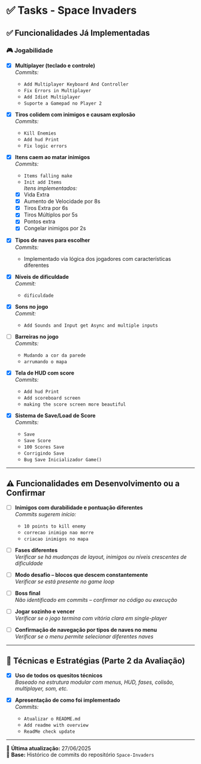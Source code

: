 # ✅ Tasks - Space Invaders

## ✅ Funcionalidades Já Implementadas

### 🎮 Jogabilidade

- [x] **Multiplayer (teclado e controle)**  
  *Commits:*  
  - `Add Multiplayer Keyboard And Controller`  
  - `Fix Errors in Multiplayer`  
  - `Add Idiot Multiplayer`  
  - `Suporte a Gamepad no Player 2`

- [x] **Tiros colidem com inimigos e causam explosão**  
  *Commits:*  
  - `Kill Enemies`  
  - `Add hud Print`  
  - `Fix logic errors`

- [x] **Itens caem ao matar inimigos**  
  *Commits:*  
  - `Items falling make`  
  - `Init add Items`  
  *Itens implementados:*  
  - [x] Vida Extra  
  - [x] Aumento de Velocidade por 8s  
  - [x] Tiros Extra por 6s  
  - [x] Tiros Múltiplos por 5s  
  - [x] Pontos extra  
  - [x] Congelar inimigos por 2s

- [x] **Tipos de naves para escolher**  
  *Commits:*  
  - Implementado via lógica dos jogadores com características diferentes

- [x] **Níveis de dificuldade**  
  *Commit:*  
  - `dificuldade`

- [x] **Sons no jogo**  
  *Commit:*  
  - `Add Sounds and Input get Async and multiple inputs`

- [ ] **Barreiras no jogo**  
  *Commits:*  
  - `Mudando a cor da parede`  
  - `arrumando o mapa`

- [x] **Tela de HUD com score**  
  *Commits:*  
  - `Add hud Print`  
  - `Add scoreboard screen`  
  - `making the score screen more beautiful`

- [x] **Sistema de Save/Load de Score**  
  *Commits:*  
  - `Save`  
  - `Save Score`  
  - `100 Scores Save`  
  - `Corrigindo Save`  
  - `Bug Save Inicializador Game()`

---

## ⚠️ Funcionalidades em Desenvolvimento ou a Confirmar

- [ ] **Inimigos com durabilidade e pontuação diferentes**  
  *Commits sugerem início:*  
  - `10 points to kill enemy`  
  - `correcao inimigo nao morre`  
  - `criacao inimigos no mapa`

- [ ] **Fases diferentes**  
  *Verificar se há mudanças de layout, inimigos ou níveis crescentes de dificuldade*

- [ ] **Modo desafio – blocos que descem constantemente**  
  *Verificar se está presente no game loop*

- [ ] **Boss final**  
  *Não identificado em commits – confirmar no código ou execução*

- [ ] **Jogar sozinho e vencer**  
  *Verificar se o jogo termina com vitória clara em single-player*

- [ ] **Confirmação de navegação por tipos de naves no menu**  
  *Verificar se o menu permite selecionar diferentes naves*

---

## 🧠 Técnicas e Estratégias (Parte 2 da Avaliação)

- [x] **Uso de todos os quesitos técnicos**  
  *Baseado na estrutura modular com menus, HUD, fases, colisão, multiplayer, som, etc.*

- [x] **Apresentação de como foi implementado**  
  *Commits:*  
  - `Atualizar o README.md`  
  - `Add readme with overview`  
  - `ReadMe check update`

---

📅 **Última atualização:** 27/06/2025  
📁 **Base:** Histórico de commits do repositório `Space-Invaders`
